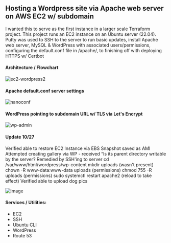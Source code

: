 <H2>Hosting a Wordpress site via Apache web server on AWS EC2 w/ subdomain</H2>
<p>I wanted this to serve as the first instance in a larger scale Terraform project. This project runs an EC2 instance on an Ubuntu server (22.04). Putty was used to SSH to the server to run basic updates, install Apache web server, MySQL & WordPress with associated users/permissions, configuring the default.conf file in /apache/, to finishing off with deploying HTTPS w/ Certbot</p>

<h4>Architecture / Flowchart</h4>

![ec2-wordpress2](https://github.com/ryangoddard1/wordpress-ec2/assets/84172786/00d65123-fad6-4823-b8ee-334cb3a161b5)


<h4>Apache default.conf server settings</h4>

![nanoconf](https://github.com/ryangoddard1/wordpress-ec2/assets/84172786/f06522a0-9ce7-442c-941a-dd5864e2b7cc)


<h4>WordPress pointing to subdomain URL w/ TLS via Let's Encrypt</h4>

![wp-admin](https://github.com/ryangoddard1/wordpress-ec2/assets/84172786/5cccc761-b0b2-46d6-9069-64823303b18d)

<h4>Update 10/27</h4>
<p>Verified able to restore EC2 Instance via EBS Snapshot saved as AMI
Attempted creating gallery via WP - received “Is its parent directory writable by the server?
Remedied by SSH'ing to server
cd /var/www/html/wordpress/wp-content
mkdir uploads (wasn't present)
chown -R www-data:www-data uploads (permissions)
chmod 755 -R uploads (permissions)
sudo systemctl restart apache2 (reload to take effect)
Verified able to upload dog pics</p>

![image](https://github.com/ryangoddard1/wordpress-ec2/assets/84172786/b216d4ae-9e56-4536-a55a-f4fe677def14)



<h4>Services / Utilities:</h4>
  <ul>
  <li>EC2</li>
  <li>SSH</li>
  <li>Ubuntu CLI</li>
  <li>WordPress</li>
  <li>Route 53</li>
  </ul>
